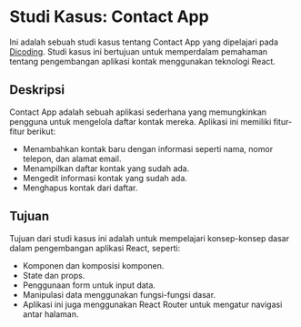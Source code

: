 # Studi Kasus: Contact App

Ini adalah sebuah studi kasus tentang Contact App yang dipelajari pada [Dicoding](https://www.dicoding.com). Studi kasus ini bertujuan untuk memperdalam pemahaman tentang pengembangan aplikasi kontak menggunakan teknologi React.

## Deskripsi

Contact App adalah sebuah aplikasi sederhana yang memungkinkan pengguna untuk mengelola daftar kontak mereka. Aplikasi ini memiliki fitur-fitur berikut:

- Menambahkan kontak baru dengan informasi seperti nama, nomor telepon, dan alamat email.
- Menampilkan daftar kontak yang sudah ada.
- Mengedit informasi kontak yang sudah ada.
- Menghapus kontak dari daftar.

## Tujuan

Tujuan dari studi kasus ini adalah untuk mempelajari konsep-konsep dasar dalam pengembangan aplikasi React, seperti:

- Komponen dan komposisi komponen.
- State dan props.
- Penggunaan form untuk input data.
- Manipulasi data menggunakan fungsi-fungsi dasar.
- Aplikasi ini juga menggunakan React Router untuk mengatur navigasi antar halaman.